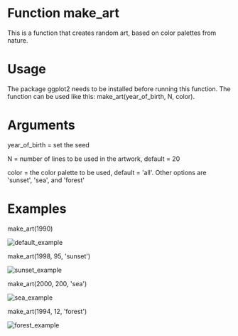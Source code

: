 # Function make_art 
This is a function that creates random art, based on color palettes from nature. 

# Usage 
The package ggplot2 needs to be installed before running this function. The function can be used like this: make_art(year_of_birth, N, color).

# Arguments
year_of_birth = set the seed

N = number of lines to be used in the artwork, default = 20

color = the color palette to be used, default = 'all'. Other options are 'sunset', 'sea', and 'forest'

# Examples
make_art(1990)

![default_example](https://user-images.githubusercontent.com/94177286/151558867-29bae96b-6890-4136-8d0e-22858dcebdb9.jpeg)

make_art(1998, 95, 'sunset')

![sunset_example](https://user-images.githubusercontent.com/94177286/151558113-3e8b7a53-5417-4dfa-a84e-21b2c141e649.jpeg)

make_art(2000, 200, 'sea')

![sea_example](https://user-images.githubusercontent.com/94177286/151558527-35314c10-7160-4903-b9a5-40a3d599b92a.jpeg)

make_art(1994, 12, 'forest')

![forest_example](https://user-images.githubusercontent.com/94177286/151559313-1b54a801-c8d3-4beb-ae7f-c21da2dc5158.jpeg)



